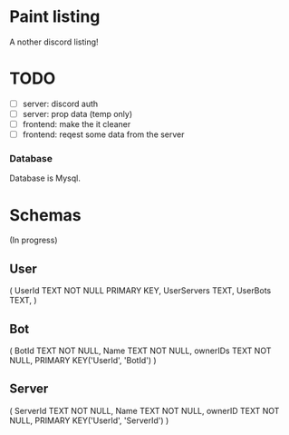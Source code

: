 # Paint listing

A nother discord listing!

# TODO

- [ ] server: discord auth
- [ ] server: prop data (temp only)
- [ ] frontend: make the it cleaner
- [ ] frontend: reqest some data from the server

### Database

Database is Mysql.

# Schemas

(In progress)

## User

(
UserId TEXT NOT NULL PRIMARY KEY,
UserServers TEXT,
UserBots TEXT,
)

## Bot

(
BotId TEXT NOT NULL,
Name TEXT NOT NULL,
ownerIDs TEXT NOT NULL,
PRIMARY KEY('UserId', 'BotId')
)

## Server

(
ServerId TEXT NOT NULL,
Name TEXT NOT NULL,
ownerID TEXT NOT NULL,
PRIMARY KEY('UserId', 'ServerId')
)
